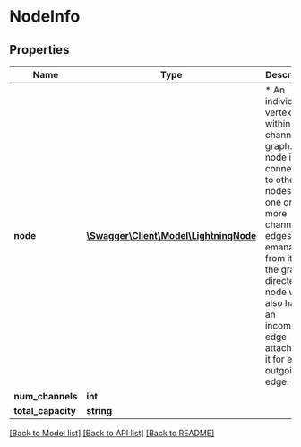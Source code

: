# NodeInfo

## Properties
Name | Type | Description | Notes
------------ | ------------- | ------------- | -------------
**node** | [**\Swagger\Client\Model\LightningNode**](LightningNode.md) | * An individual vertex/node within the channel graph. A node is connected to other nodes by one or more channel edges emanating from it. As the graph is directed, a node will also have an incoming edge attached to it for each outgoing edge. | [optional] 
**num_channels** | **int** |  | [optional] 
**total_capacity** | **string** |  | [optional] 

[[Back to Model list]](../README.md#documentation-for-models) [[Back to API list]](../README.md#documentation-for-api-endpoints) [[Back to README]](../README.md)


